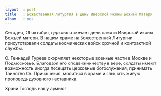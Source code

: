 ```yaml
---
layout  : post
title   : Божественная литургия в день Иверской Иконы Божией Матери
album   : yes
---
```

Сегодня, 26 октября, церковь отмечает день памяти Иверской иконы Божьей матери. В нашем храме на Божественной Литургии присутствовали солдаты космических войск срочной и контрактной службы.

О. Геннадий Гуреев окормляет некоторые военные части в Москве и Подмосковье. Благодаря его сподвижничеству в вере, солдаты имеют возможность иногда посещать церковные богослужения, принимать Таинство Св. Причашения, молиться в храме и слышать живую проповедь духовного наставника.

Храни Господь нашу армию!
